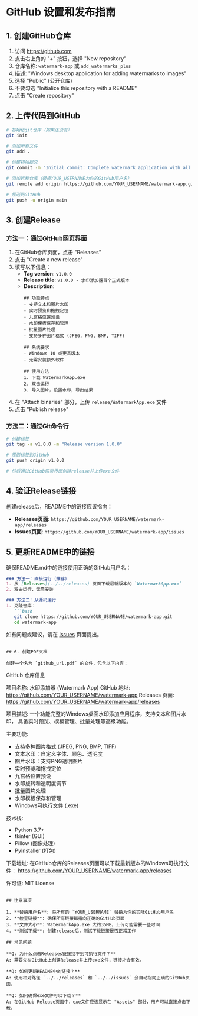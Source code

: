# GitHub 设置和发布指南

## 1. 创建GitHub仓库

1. 访问 https://github.com
2. 点击右上角的 "+" 按钮，选择 "New repository"
3. 仓库名称: `watermark-app` 或 `add_watermarks_plus`
4. 描述: "Windows desktop application for adding watermarks to images"
5. 选择 "Public" (公开仓库)
6. 不要勾选 "Initialize this repository with a README"
7. 点击 "Create repository"

## 2. 上传代码到GitHub

```bash
# 初始化git仓库（如果还没有）
git init

# 添加所有文件
git add .

# 创建初始提交
git commit -m "Initial commit: Complete watermark application with all features"

# 添加远程仓库（替换YOUR_USERNAME为你的GitHub用户名）
git remote add origin https://github.com/YOUR_USERNAME/watermark-app.git

# 推送到GitHub
git push -u origin main
```

## 3. 创建Release

### 方法一：通过GitHub网页界面

1. 在GitHub仓库页面，点击 "Releases"
2. 点击 "Create a new release"
3. 填写以下信息：
   - **Tag version**: `v1.0.0`
   - **Release title**: `v1.0.0 - 水印添加器首个正式版本`
   - **Description**:
     ```
     ## 功能特点
     - 支持文本和图片水印
     - 实时预览和拖拽定位
     - 九宫格位置预设
     - 水印模板保存和管理
     - 批量图片处理
     - 支持多种图片格式 (JPEG, PNG, BMP, TIFF)
     
     ## 系统要求
     - Windows 10 或更高版本
     - 无需安装额外软件
     
     ## 使用方法
     1. 下载 WatermarkApp.exe
     2. 双击运行
     3. 导入图片，设置水印，导出结果
     ```
4. 在 "Attach binaries" 部分，上传 `release/WatermarkApp.exe` 文件
5. 点击 "Publish release"

### 方法二：通过Git命令行

```bash
# 创建标签
git tag -a v1.0.0 -m "Release version 1.0.0"

# 推送标签到GitHub
git push origin v1.0.0

# 然后通过GitHub网页界面创建release并上传exe文件
```

## 4. 验证Release链接

创建release后，README中的链接应该指向：
- **Releases页面**: `https://github.com/YOUR_USERNAME/watermark-app/releases`
- **Issues页面**: `https://github.com/YOUR_USERNAME/watermark-app/issues`

## 5. 更新README中的链接

确保README.md中的链接使用正确的GitHub用户名：

```markdown
### 方法一：直接运行（推荐）
1. 从 [Releases](../../releases) 页面下载最新版本的 `WatermarkApp.exe`
2. 双击运行，无需安装

### 方法二：从源码运行
1. 克隆仓库：
   ```bash
   git clone https://github.com/YOUR_USERNAME/watermark-app.git
   cd watermark-app
   ```

如有问题或建议，请在 [Issues](../../issues) 页面提出。
```

## 6. 创建PDF文档

创建一个名为 `github_url.pdf` 的文件，包含以下内容：

```
GitHub 仓库信息

项目名称: 水印添加器 (Watermark App)
GitHub 地址: https://github.com/YOUR_USERNAME/watermark-app
Releases 页面: https://github.com/YOUR_USERNAME/watermark-app/releases

项目描述:
一个功能完整的Windows桌面水印添加应用程序，支持文本和图片水印，
具备实时预览、模板管理、批量处理等高级功能。

主要功能:
- 支持多种图片格式 (JPEG, PNG, BMP, TIFF)
- 文本水印：自定义字体、颜色、透明度
- 图片水印：支持PNG透明图片
- 实时预览和拖拽定位
- 九宫格位置预设
- 水印旋转和透明度调节
- 批量图片处理
- 水印模板保存和管理
- Windows可执行文件 (.exe)

技术栈:
- Python 3.7+
- tkinter (GUI)
- Pillow (图像处理)
- PyInstaller (打包)

下载地址:
在GitHub仓库的Releases页面可以下载最新版本的Windows可执行文件：
https://github.com/YOUR_USERNAME/watermark-app/releases

许可证: MIT License
```

## 注意事项

1. **替换用户名**: 将所有的 `YOUR_USERNAME` 替换为你的实际GitHub用户名
2. **检查链接**: 确保所有链接都指向正确的GitHub页面
3. **文件大小**: WatermarkApp.exe 大约35MB，上传可能需要一些时间
4. **测试下载**: 创建release后，测试下载链接是否正常工作

## 常见问题

**Q: 为什么点击Releases链接找不到可执行文件？**
A: 需要先在GitHub上创建Release并上传exe文件，链接才会有效。

**Q: 如何更新README中的链接？**
A: 使用相对路径 `../../releases` 和 `../../issues` 会自动指向正确的GitHub页面。

**Q: 如何确保exe文件可以下载？**
A: 在GitHub Release页面中，exe文件应该显示在 "Assets" 部分，用户可以直接点击下载。

